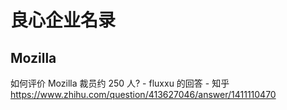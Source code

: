 # 良心企业名录

## Mozilla

如何评价 Mozilla 裁员约 250 人? - fluxxu 的回答 - 知乎
https://www.zhihu.com/question/413627046/answer/1411110470
